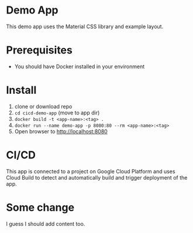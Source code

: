# Demo App
This demo app uses the Material CSS library and example layout.

# Prerequisites
- You should have Docker installed in your environment

# Install
1. clone or download repo
2. `cd cicd-demo-app` (move to app dir)
3. `docker build -t <app-name>:<tag> .`
4. `docker run --name demo-app -p 8080:80 --rm <app-name>:<tag>`
5. Open browser to [http://localhost:8080](http://localhost:8080)

# CI/CD
This app is connected to a project on Google Cloud Platform and uses Cloud Build to 
detect and automatically build and trigger deployment of the app.

# Some change
I guess I should add content too.